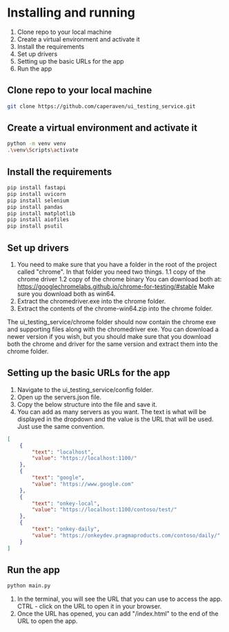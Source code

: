# Installing and running

1. Clone repo to your local machine
2. Create a virtual environment and activate it
3. Install the requirements
4. Set up drivers
5. Setting up the basic URLs for the app
6. Run the app

## Clone repo to your local machine

```bash
git clone https://github.com/caperaven/ui_testing_service.git
```

## Create a virtual environment and activate it

```bash
python -m venv venv
.\venv\Scripts\activate
```

## Install the requirements

```bash
pip install fastapi
pip install uvicorn
pip install selenium
pip install pandas
pip install matplotlib
pip install aiofiles
pip install psutil
```

## Set up drivers
1. You need to make sure that you have a folder in the root of the project called "chrome". In that folder you need two things.
    1.1 copy of the chrome driver
    1.2 copy of the chrome binary
You can download both at: https://googlechromelabs.github.io/chrome-for-testing/#stable Make sure you download both as win64.
2. Extract the chromedriver.exe into the chrome folder.
3. Extract the contents of the chrome-win64.zip into the chrome folder.

The ui_testing_service/chrome folder should now contain the chrome exe and supporting files along with the chromedriver exe. You can download a newer version if you wish, but you should make sure that you download both the chrome and driver for the same version and extract them into the chrome folder.

## Setting up the basic URLs for the app
1. Navigate to the ui_testing_service/config folder.
2. Open up the servers.json file.
3. Copy the below structure into the file and save it.
4. You can add as many servers as you want. The text is what will be displayed in the dropdown and the value is the URL that will be used. Just use the same convention.
```json
[
    {
        "text": "localhost",
        "value": "https://localhost:1100/"
    },
    {
        "text": "google",
        "value": "https://www.google.com"
    },
    {
        "text": "onkey-local",
        "value": "https://localhost:1100/contoso/test/"
    },
    {
        "text": "onkey-daily",
        "value": "https://onkeydev.pragmaproducts.com/contoso/daily/"
    }
]

```

## Run the app

```bash
python main.py
```
1. In the terminal, you will see the URL that you can use to access the app. CTRL - click on the URL to open it in your browser.
2. Once the URL has opened, you can add "/index.html" to the end of the URL to open the app.

